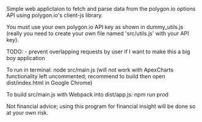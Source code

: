 Simple web applictaion to fetch and parse data from the polygon.io options API using polygon.io's client-js library.

You must use your own polygon.io API key as shown in dummy_utils.js (really you need to create your own file named 'src/utils.js' with your API key).

TODO:
    - prevent overlapping requests by user if I want to make this a big boy application

To run in terminal: node src/main.js (will not work with ApexCharts functionality left uncommented; recommend to build then open dist/index.html in Google Chrome)

To build src/main.js with Webpack into dist/app.js: npm run prod

Not financial advice; using this program for financial insight will be done so at your own risk.